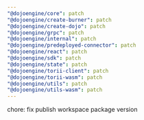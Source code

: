 ```yaml
---
"@dojoengine/core": patch
"@dojoengine/create-burner": patch
"@dojoengine/create-dojo": patch
"@dojoengine/grpc": patch
"@dojoengine/internal": patch
"@dojoengine/predeployed-connector": patch
"@dojoengine/react": patch
"@dojoengine/sdk": patch
"@dojoengine/state": patch
"@dojoengine/torii-client": patch
"@dojoengine/torii-wasm": patch
"@dojoengine/utils": patch
"@dojoengine/utils-wasm": patch
---
```


chore: fix publish workspace package version
